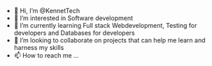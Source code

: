 - 👋 Hi, I’m @KennetTech
- 👀 I’m interested in Software development
- 🌱 I’m currently learning Full stack Webdevelopment, Testing for developers and Databases for developers
- 💞️ I’m looking to collaborate on projects that can help me learn and harness my skills
- 📫 How to reach me ...

<!---
KennetTech/KennetTech is a ✨ special ✨ repository because its `README.md` (this file) appears on your GitHub profile.
You can click the Preview link to take a look at your changes.
--->
